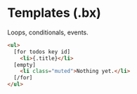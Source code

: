 # Templates (.bx)

Loops, conditionals, events.

```html
<ul>
  [for todos key id]
    <li>{.title}</li>
  [empty]
    <li class="muted">Nothing yet.</li>
  [/for]
</ul>
```
